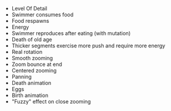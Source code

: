 * Level Of Detail
* Swimmer consumes food
* Food respawns
* Energy
* Swimmer reproduces after eating (with mutation)
* Death of old age
* Thicker segments exercise more push and require more energy
* Real rotation
* Smooth zooming
* Zoom bounce at end
* Centered zooming
* Panning
* Death animation
* Eggs
* Birth animation
* "Fuzzy" effect on close zooming

